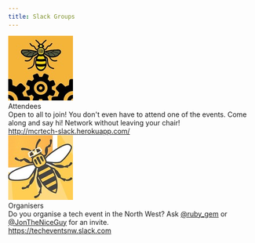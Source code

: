 ```yaml
---
title: Slack Groups
---
```

<div class="ui cards">
  <div class="card">
    <a class="image">
      <img src="/images/mcrtech.jpg">
    </a>
    <div class="content">
      <a class="header">Attendees</a>
      <div class="description">
        Open to all to join! You don't even have to attend one of the events. Come along and say hi! Network without leaving your chair!
        <div class="ui divider"></div>
        <a href="http://mcrtech-slack.herokuapp.com/"><i class="world icon"></i>http://mcrtech-slack.herokuapp.com/</a>
      </div>
    </div>
  </div>

  <div class="card">
    <a class="image">
      <img src="/images/TechNW.jpg">
    </a>
    <div class="content">
      <a class="header">Organisers</a>
      <div class="description">
        Do you organise a tech event in the North West? Ask <a href='twitter.com/ruby_gem'><i class='blue twitter icon'></i>@ruby_gem</a> or <a href='twitter.com/JonTheNiceGuy'><i class='blue twitter icon'></i>@JonTheNiceGuy</a> for an invite.
        <div class="ui divider"></div>
        <a href="https://techeventsnw.slack.com"><i class="world icon"></i>https://techeventsnw.slack.com</a>
      </div>
    </div>
  </div>
</div>

